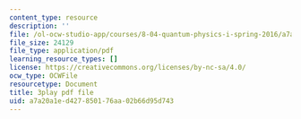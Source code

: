 ```yaml
---
content_type: resource
description: ''
file: /ol-ocw-studio-app/courses/8-04-quantum-physics-i-spring-2016/a7a20a1ed427850176aa02b66d95d743_5L4QfjbK87M.pdf
file_size: 24129
file_type: application/pdf
learning_resource_types: []
license: https://creativecommons.org/licenses/by-nc-sa/4.0/
ocw_type: OCWFile
resourcetype: Document
title: 3play pdf file
uid: a7a20a1e-d427-8501-76aa-02b66d95d743
---
```

